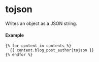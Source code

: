 # tojson
Writes an object as a JSON string.

#### Example
```jinja2
{% for content in contents %}
  {{ content.blog_post_author|tojson }}
{% endfor %}
```


